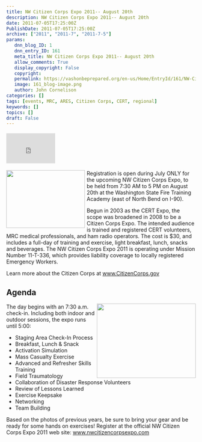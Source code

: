 ```yaml
---
title: NW Citizen Corps Expo 2011-- August 20th
description: NW Citizen Corps Expo 2011-- August 20th
date: 2011-07-05T17:25:00Z
PublishDate: 2011-07-05T17:25:00Z
archive: ["2011", "2011-7", "2011-7-5"]
params:
   dnn_blog_ID: 1
   dnn_entry_ID: 161
   meta_title: NW Citizen Corps Expo 2011-- August 20th
   allow_comments: True
   display_copyright: False
   copyright: 
   permalink: https://vashonbeprepared.org/en-us/Home/EntryId/161/NW-Citizen-Corps-Expo-2011-August-20th
   image: 161_blog-image.png
   author: John Cornelison
categories: []
tags: [events, MRC, ARES, Citizen Corps, CERT, regional]
keywords: []
topics: []
draft: False
---
```


<div class="wlWriterHeaderFooter" style="padding-bottom: 4px; margin: 0px; padding-left: 0px; padding-right: 0px; float: none; padding-top: 4px"><iframe src="http://www.facebook.com/widgets/like.php?href=http://vashoneoc.org/Blogs/VashonPreparedness/tabid/164/EntryId/161/NW-Citizen-Corps-Expo-2011-August-20th.aspx" frameborder="0" scrolling="no" style="border-bottom: medium none; border-left: medium none; width: 130px; height: 80px; border-top: medium none; border-right: medium none"></iframe></div>
<p><img border="0" alt="" align="left" width="209" height="154" style="margin: 0px 5px 5px 0px; display: inline; float: left" src="http://semt.nventure.com/certexpo2011.gif" />Registration is open during July ONLY for the upcoming NW Citizen Corps Expo, to be held from 7:30 AM to 5 PM on August 20th at the Washington State Fire Training Academy (east of North Bend on I-90).</p>
<p>Begun in 2003 as the CERT Expo, the scope was broadened in 2008 to be a Citizen Corps Expo. The intended audience is trained and registered CERT volunteers, MRC medical professionals, and ham radio operators. The cost is $30, and includes a full-day of training and exercise, light breakfast, lunch, snacks and beverages. The NW Citizen Corps Expo 2011 is operating under Mission Number 11-T-336, which provides liability coverage to locally registered Emergency Workers.</p>
<p>Learn more about the Citizen Corps at <a href="http://www.CitizenCorps.gov">www.CitizenCorps.gov</a></p>
<h2>Agenda</h2>
<p><img align="right" width="263" height="198" style="display: inline; float: right" alt="" src="http://gallery.me.com/microwiz/100037/100_0645/web.jpg?ver=13048342020001" /></p>
<p>The day begins with an 7:30 a.m. check-in. Including both indoor and outdoor sessions, the expo runs until 5:00:</p>
<ul>
    <li>Staging Area Check-In Process</li>
    <li>Breakfast, Lunch &amp; Snack</li>
    <li>Activation Simulation</li>
    <li>Mass Casualty Exercise</li>
    <li>Advanced and Refresher Skills Training</li>
    <li>Field Traumatology</li>
    <li>Collaboration of Disaster Response Volunteers</li>
    <li>Review of Lessons Learned</li>
    <li>Exercise Keepsake</li>
    <li>Networking</li>
    <li>Team Building</li>
</ul>
<p>Based on the photos of previous years, be sure to bring your gear and be ready for some hands on exercises! Register at the official NW Citizen Corps Expo 2011 web site: <a title="http://www.nwcitizencorpsexpo.com/" href="http://www.nwcitizencorpsexpo.com">www.nwcitizencorpsexpo.com</a></p>
